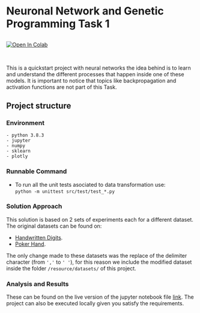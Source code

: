 # Neuronal Network and Genetic Programming Task 1  

## <div style="text-align: left"> 
[![Open In Colab](https://colab.research.google.com/assets/colab-badge.svg)]() 
</div>
<br>
 

This is a quickstart project with neural networks the idea behind is to learn and understand the different processes that happen inside one of these models. It is important to notice that topics like backpropagation and activation functions are not part of this Task.

## Project structure

### Environment
```
- python 3.8.3
- jupyter
- numpy 
- sklearn
- plotly
```

### Runnable Command
- To run all the unit tests asociated to data transformation use: <br> ```python -m unittest src/test/test_*.py```


### Solution Approach
This solution is based on 2 sets of experiments each for a different dataset. The original datasets can be found on:
- [Handwritten Digits](https://archive.ics.uci.edu/ml/datasets/Pen-Based+Recognition+of+Handwritten+Digits).
- [Poker Hand](https://archive.ics.uci.edu/ml/datasets/Poker+Hand).

The only change made to these datasets was the replace of the delimiter character (from `','` to `' '`), for this reason we include the modified dataset inside the folder `/resource/datasets/` of this project.

### Analysis and Results
These can be found on the live version of the jupyter notebook file [link](). The project can also be executed locally given you satisfy the requirements.